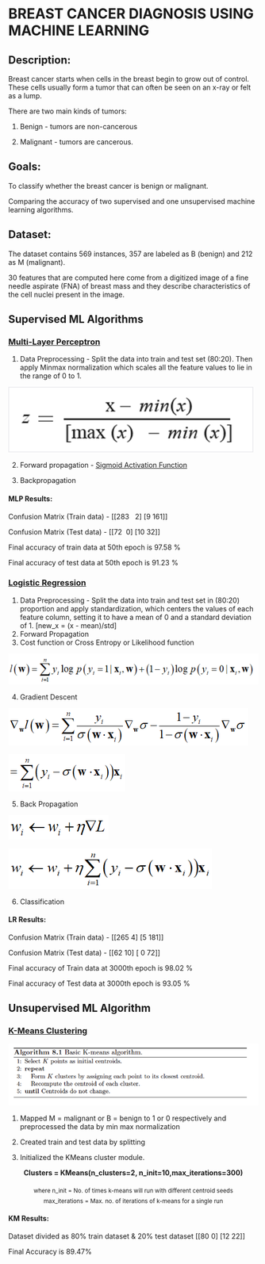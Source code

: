 # BREAST CANCER DIAGNOSIS USING MACHINE LEARNING



## Description:
Breast cancer starts when cells in the breast begin to grow out of control. These cells usually form a tumor that can often be seen on an x-ray or felt as a lump.

There are two main kinds of tumors:

1. Benign - tumors are non-cancerous

2. Malignant - tumors are cancerous.



## Goals:
To classify whether the breast cancer is benign or malignant.

Comparing the accuracy of two supervised and one unsupervised machine learning algorithms.



## Dataset:
The dataset contains 569 instances, 357 are labeled as B (benign) and 212 as M (malignant).

30 features that are computed here come from a digitized image of a fine needle aspirate (FNA) of breast mass and they describe characteristics of the cell nuclei present in the image.



## Supervised ML Algorithms
### [Multi-Layer Perceptron](https://github.com/samarthkedilaya/Breast-Cancer-Diagnosis/blob/master/Supervised.py)
1. Data Preprocessing - Split the data into train and test set (80:20). Then apply Minmax normalization which scales all the feature values to lie in the range of 0 to 1. 

![mlp](https://github.com/samarthkedilaya/Breast-Cancer-Diagnosis/blob/master/images/MLP.png)

2. Forward propagation -  [Sigmoid Activation Function](https://en.wikipedia.org/wiki/Sigmoid_function)

3. Backpropagation


#### MLP Results: 
Confusion Matrix (Train data) -
[[283   2]
[9 161]]

Confusion Matrix (Test data) -
[[72  0]
[10 32]]

Final accuracy of train data at 50th epoch is 97.58 %

Final accuracy of test data at 50th epoch is 91.23 %


### [Logistic Regression](https://github.com/samarthkedilaya/Breast-Cancer-Diagnosis/blob/master/Supervised.py)
1. Data Preprocessing - Split the data into train and test set in (80:20) proportion and apply standardization, which centers the values of each feature column, setting it to have a mean of 0 and a standard deviation of 1. [new_x = (x - mean)/std]
2. Forward Propagation
3. Cost function or Cross Entropy or Likelihood function

![CF](https://github.com/samarthkedilaya/Breast-Cancer-Diagnosis/blob/master/images/CF.png)

4. Gradient Descent

![GD1](https://github.com/samarthkedilaya/Breast-Cancer-Diagnosis/blob/master/images/GD1.png)

![GD2](https://github.com/samarthkedilaya/Breast-Cancer-Diagnosis/blob/master/images/GD2.png)

5. Back Propagation

![BP1](https://github.com/samarthkedilaya/Breast-Cancer-Diagnosis/blob/master/images/BP1.png)

![BP2](https://github.com/samarthkedilaya/Breast-Cancer-Diagnosis/blob/master/images/BP2.png)

6. Classification


#### LR Results:
Confusion Matrix (Train data) - 
[[265   4]
 [5 181]]
 
Confusion Matrix (Test data) - 
[[62 10]
 [ 0 72]]

Final accuracy of Train data at 3000th epoch is 98.02 %

Final accuracy of Test data at 3000th epoch is 93.05 %



## Unsupervised ML Algorithm
### [K-Means Clustering](https://github.com/samarthkedilaya/Breast-Cancer-Diagnosis/blob/master/Unsupervised.py)
![KM](https://github.com/samarthkedilaya/Breast-Cancer-Diagnosis/blob/master/images/KM.png)

1. Mapped M = malignant or B = benign to 1 or 0 respectively and preprocessed the data by min max normalization

2. Created train and test data by splitting 

3. Initialized the KMeans cluster module.

<p align="center"><strong>
  Clusters = KMeans(n_clusters=2, n_init=10,max_iterations=300)
  </strong>
  </p>
  <p align="center"><sub>
  where n_init = No. of times k-means will run with different centroid seeds<br>
  max_iterations = Max. no. of iterations of k-means for a single run
  </sub></p>


#### KM Results:
Dataset divided as 80% train dataset & 20% test dataset
[[80  0]
 [12 22]]
 
Final Accuracy is 89.47%


